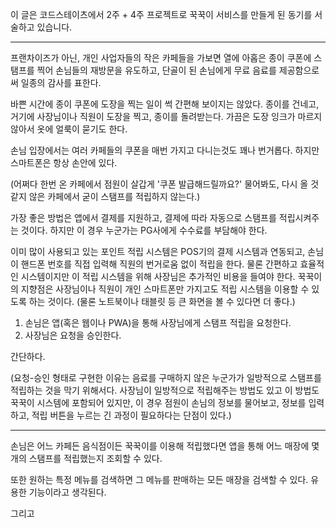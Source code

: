 이 글은 코드스테이츠에서 2주 + 4주 프로젝트로 꾹꾹이 서비스를 만들게 된 동기를 서술하고 있습니다.

---

프랜차이즈가 아닌, 개인 사업자들의 작은 카페들을 가보면 열에 아홉은 종이 쿠폰에 스탬프를 찍어 손님들의 재방문을 유도하고, 단골이 된 손님에게 무료 음료를 제공함으로써 일종의 감사를 표한다.

바쁜 시간에 종이 쿠폰에 도장을 찍는 일이 썩 간편해 보이지는 않았다. 종이를 건네고, 거기에 사장님이나 직원이 도장을 찍고, 종이를 돌려받는다. 가끔은 도장 잉크가 마르지 않아서 옷에 얼룩이 묻기도 한다.

손님 입장에서는 여러 카페들의 쿠폰을 매번 가지고 다니는것도 꽤나 번거롭다. 하지만 스마트폰은 항상 손안에 있다.

(어쩌다 한번 온 카페에서 점원이 살갑게 '쿠폰 발급해드릴까요?' 물어봐도, 다시 올 것 같지 않은 카페에서 굳이 스탬프를 적립하지 않는다.)

가장 좋은 방법은 앱에서 결제를 지원하고, 결제에 따라 자동으로 스탬프를 적립시켜주는 것이다. 하지만 이 경우 누군가는 PG사에게 수수료를 부담해야 한다.

이미 많이 사용되고 있는 포인트 적립 시스템은 POS기의 결제 시스템과 연동되고, 손님이 핸드폰 번호를 직접 입력해 직원의 번거로움 없이 적립을 한다.
물론 간편하고 효율적인 시스템이지만 이 적립 시스템을 위해 사장님은 추가적인 비용을 들여야 한다.
꾹꾹이의 지향점은 사장님이나 직원이 개인 스마트폰만 가지고도 적립 시스템을 이용할 수 있도록 하는 것이다. (물론 노트북이나 태블릿 등 큰 화면을 볼 수 있다면 더 좋다.)

1. 손님은 앱(혹은 웹이나 PWA)을 통해 사장님에게 스탬프 적립을 요청한다.
2. 사장님은 요청을 승인한다.

간단하다.

(요청-승인 형태로 구현한 이유는 음료를 구매하지 않은 누군가가 일방적으로 스탬프를 적립하는 것을 막기 위해서다. 사장님이 일방적으로 적립해주는 방법도 있고 이 방법도 꾹꾹이 시스템에 포함되어 있지만, 이 경우 점원이 손님의 정보를 물어보고, 정보를 입력하고, 적립 버튼을 누르는 긴 과정이 필요하다는 단점이 있다.)

---

손님은 어느 카페든 음식점이든 꾹꾹이를 이용해 적립했다면 앱을 통해 어느 매장에 몇 개의 스탬프를 적립했는지 조회할 수 있다.

또한 원하는 특정 메뉴를 검색하면 그 메뉴를 판매하는 모든 매장을 검색할 수 있다. 유용한 기능이라고 생각된다.

그리고 
<!--stackedit_data:
eyJoaXN0b3J5IjpbNjU1ODM0MzE4LC0xNjIzNjQ3NjA0XX0=
-->